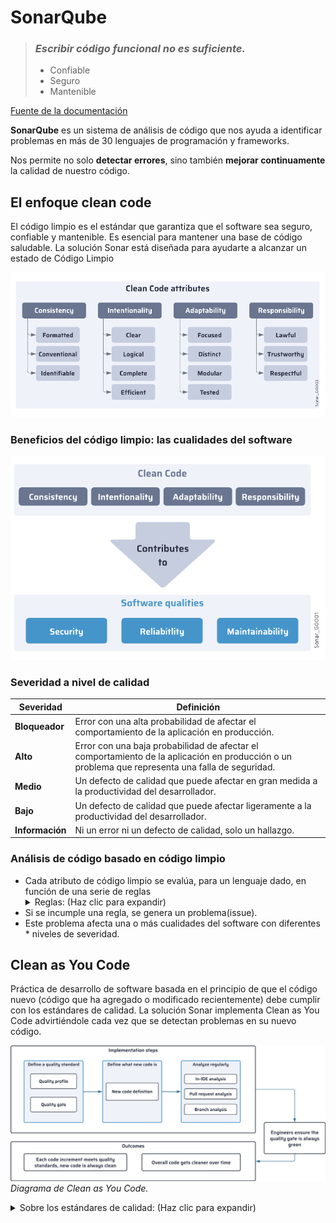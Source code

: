 # SonarQube


>  ### ***Escribir código funcional no es suficiente.***
> - Confiable
> - Seguro
> - Mantenible


[Fuente de la documentación](https://docs.sonarsource.com/sonarqube-server/latest/ "Página oficial de SonarQube")

**SonarQube** es un sistema de análisis de código que nos ayuda a identificar problemas en más de 30 lenguajes de programación y frameworks.

Nos permite no solo **detectar errores**, sino también **mejorar continuamente** la calidad de nuestro código.


## El enfoque clean code
El código limpio es el estándar que garantiza que el software sea seguro, confiable y mantenible. Es esencial para mantener una base de código saludable.
La solución Sonar está diseñada para ayudarte a alcanzar un estado de Código Limpio

![Atributos](cleancodeatt.webp)

### Beneficios del código limpio: las cualidades del software
![Beneficios](cleancodebenet.webp)

### Severidad a nivel de calidad

| **Severidad**  | **Definición**                                                                                       |
|----------------|-----------------------------------------------------------------------------------------------------|
| **Bloqueador**  | Error con una alta probabilidad de afectar el comportamiento de la aplicación en producción.        |
| **Alto**        | Error con una baja probabilidad de afectar el comportamiento de la aplicación en producción o un problema que representa una falla de seguridad. |
| **Medio**       | Un defecto de calidad que puede afectar en gran medida a la productividad del desarrollador.         |
| **Bajo**        | Un defecto de calidad que puede afectar ligeramente a la productividad del desarrollador.           |
| **Información** | Ni un error ni un defecto de calidad, solo un hallazgo.                                             |

### Análisis de código basado en código limpio


* Cada atributo de código limpio se evalúa, para un lenguaje dado, en función de una serie de reglas
    <details>
        <summary>Reglas: (Haz clic para expandir)</summary>
        <p>Cada regla:</p>
        <ul>
            <li>Está asociada con el atributo de código limpio que evalúa.</li>
            <li>Está asociada con la(s) cualidad(es) del software a las que este atributo de Clean Code contribuye.</li>
            <li>
                Cada cualidad del software asociada (seguridad, confiabilidad o mantenibilidad) recibe un nivel de severidad 
                (crítico, alto, medio, bajo o informativo). Esta severidad determina cuánto se ve afectada esa cualidad del 
                software cuando se incumple la regla.
            </li>
        </ul>
    </details>
* Si se incumple una regla, se genera un problema(issue).
* Este problema afecta una o más cualidades del software con diferentes * niveles de severidad.

## Clean as You Code

Práctica de desarrollo de software basada en el principio de que el código nuevo (código que ha agregado o modificado recientemente) debe cumplir con los estándares de calidad. La solución Sonar implementa Clean as You Code advirtiéndole cada vez que se detectan problemas en su nuevo código.

![cleanasucode](cleanasucode.webp)
*Diagrama de Clean as You Code.*
<details>
    <summary>Sobre los estándares de calidad: (Haz clic para expandir)</summary>
    <p>En la solución Sonar, cada uno de sus proyectos tiene un estándar de calidad establecido, compuesto por un perfil de calidad y una puerta de calidad:</p>
    <ul>
        <li>
            <strong>Perfil de calidad:</strong> determina el conjunto de reglas que se aplican durante el análisis.
        </li>
        <li>
            <strong>Puerta de calidad:</strong> consiste en un conjunto de condiciones con las que se mide el código durante el análisis. 
            Dependiendo del resultado, el código pasará o no la puerta de calidad, lo que dará a los desarrolladores indicaciones 
            sobre si deben solucionar problemas o fusionar el código.
        </li>
    </ul>
    <p><em>(Sonar way)</em></p>
</details>






